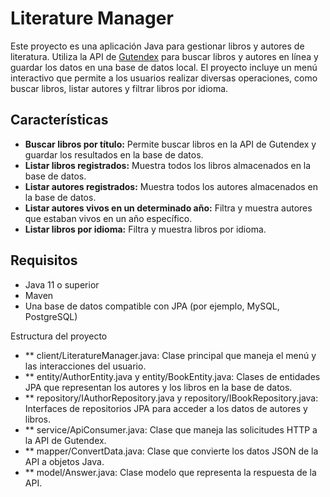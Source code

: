 # Literature Manager

Este proyecto es una aplicación Java para gestionar libros y autores de literatura. Utiliza la API de [Gutendex](https://gutendex.com) para buscar libros y autores en línea y guardar los datos en una base de datos local. El proyecto incluye un menú interactivo que permite a los usuarios realizar diversas operaciones, como buscar libros, listar autores y filtrar libros por idioma.

## Características

- **Buscar libros por título:** Permite buscar libros en la API de Gutendex y guardar los resultados en la base de datos.
- **Listar libros registrados:** Muestra todos los libros almacenados en la base de datos.
- **Listar autores registrados:** Muestra todos los autores almacenados en la base de datos.
- **Listar autores vivos en un determinado año:** Filtra y muestra autores que estaban vivos en un año específico.
- **Listar libros por idioma:** Filtra y muestra libros por idioma.

## Requisitos

- Java 11 o superior
- Maven
- Una base de datos compatible con JPA (por ejemplo, MySQL, PostgreSQL)

Estructura del proyecto
- ** client/LiteratureManager.java: Clase principal que maneja el menú y las interacciones del usuario.
- ** entity/AuthorEntity.java y entity/BookEntity.java: Clases de entidades JPA que representan los autores y los libros en la base de datos.
- ** repository/IAuthorRepository.java y repository/IBookRepository.java: Interfaces de repositorios JPA para acceder a los datos de autores y libros.
- ** service/ApiConsumer.java: Clase que maneja las solicitudes HTTP a la API de Gutendex.
- ** mapper/ConvertData.java: Clase que convierte los datos JSON de la API a objetos Java.
- ** model/Answer.java: Clase modelo que representa la respuesta de la API.
